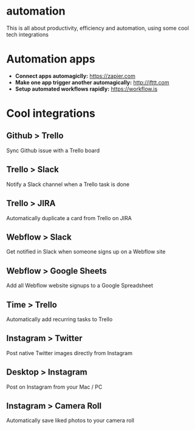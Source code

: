# automation
This is all about productivity, efficiency and automation, using some cool tech integrations

# Automation apps
- **Connect apps automagiclly:** https://zapier.com
- **Make one app trigger another automagically:** http://ifttt.com
- **Setup automated workflows rapidly:** https://workflow.is

# Cool integrations

## Github > Trello
Sync Github issue with a Trello board

## Trello > Slack
Notify a Slack channel when a Trello task is done

## Trello > JIRA
Automatically duplicate a card from Trello on JIRA

## Webflow > Slack
Get notified in Slack when someone signs up on a Webflow site

## Webflow > Google Sheets
Add all Webflow website signups to a Google Spreadsheet

## Time > Trello
Automatically add recurring tasks to Trello

## Instagram > Twitter
Post native Twitter images directly from Instagram

## Desktop > Instagram
Post on Instagram from your Mac / PC

## Instagram > Camera Roll
Automatically save liked photos to your camera roll
